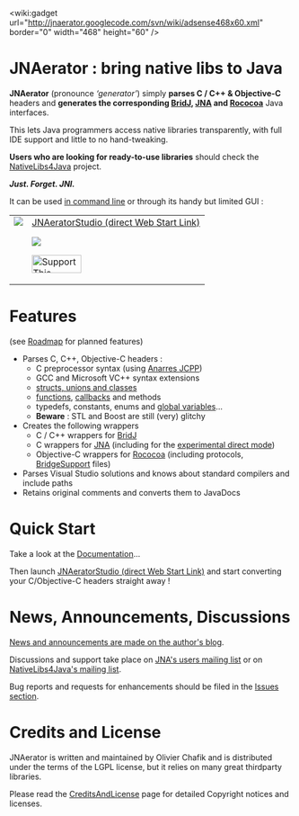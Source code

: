 &lt;wiki:gadget url="http://jnaerator.googlecode.com/svn/wiki/adsense468x60.xml" border="0" width="468" height="60" /&gt;

# JNAerator : bring native libs to Java #

**JNAerator** (pronounce _‘generator’_) simply **parses C / C++ & Objective-C** headers and **generates the corresponding [BridJ](http://bridj.googlecode.com), [JNA](http://jna.dev.java.net/) and [Rococoa](https://rococoa.dev.java.net/)** Java interfaces.

This lets Java programmers access native libraries transparently, with full IDE support and little to no hand-tweaking.

**Users who are looking for ready-to-use libraries** should check the [NativeLibs4Java](http://nativelibs4java.googlecode.com/) project.

**_Just. Forget. JNI._**

It can be used [in command line](CommandLineOptionsAndEnvironmentVariables.md) or through its handy but limited GUI :
<table border='0'>
<tr valign='top'><td><a href='http://nativelibs4java.sourceforge.net/webstart/jnaerator/JNAeratorStudio.jnlp'><img src='http://jnaerator.googlecode.com/svn/wiki/screenshots/JNAeratorStudio.png' /></a></td>
<td><a href='http://nativelibs4java.sourceforge.net/webstart/jnaerator/JNAeratorStudio.jnlp'>JNAeratorStudio (direct Web Start Link)</a>

<a href='http://nativelibs4java.sourceforge.net/webstart/jnaerator/JNAeratorStudio.jnlp'><img src='http://jnaerator.googlecode.com/svn/wiki/launch.jpg' /></a>


<a href='http://sourceforge.net/donate/index.php?group_id=266856'><img src='http://images.sourceforge.net/images/project-support.jpg' alt='Support This Project' border='0' width='88' height='32' /> </a>
</td>
</tr></table>

# Features #

(see [Roadmap](Roadmap.md) for planned features)

  * Parses C, C++, Objective-C headers :
    * C preprocessor syntax (using [Anarres JCPP](http://www.anarres.org/projects/jcpp/))
    * GCC and Microsoft VC++ syntax extensions
    * [structs, unions and classes](http://code.google.com/p/jnaerator/wiki/JNAerationResults#Structs)
    * [functions](http://code.google.com/p/jnaerator/wiki/JNAerationResults#Functions), [callbacks](http://code.google.com/p/jnaerator/wiki/JNAerationResults#Callbacks_fields) and methods
    * typedefs, constants, enums and [global variables](http://code.google.com/p/jnaerator/wiki/JNAerationResults#Global_Variables)...
    * **Beware** : STL and Boost are still (very) glitchy
  * Creates the following wrappers
    * C / C++ wrappers for [BridJ](http://code.google.com/p/bridj/)
    * C wrappers for [JNA](https://jna.dev.java.net/) (including for the [experimental direct mode](https://github.com/twall/jna/blob/master/www/DirectMapping.md))
    * Objective-C wrappers for [Rococoa](https://rococoa.googlecode.com/) (including protocols, [BridgeSupport](http://bridgesupport.macosforge.org/trac/) files)
  * Parses Visual Studio solutions and knows about standard compilers and include paths
  * Retains original comments and converts them to JavaDocs

# Quick Start #

Take a look at the [Documentation](Documentation.md)...

Then launch [JNAeratorStudio (direct Web Start Link)](http://jnaerator.sourceforge.net/webstart/JNAerator/JNAeratorStudio.jnlp) and start converting your C/Objective-C headers straight away !

# News, Announcements, Discussions #

[News and announcements are made on the author's blog](http://ochafik.com/).

Discussions and support take place on [JNA's users mailing list](https://groups.google.com/forum/#!forum/jna-users) or on [NativeLibs4Java's mailing list](https://groups.google.com/forum/#!forum/nativelibs4java).

Bug reports and requests for enhancements should be filed in the [Issues section](http://code.google.com/p/jnaerator/issues/list).

# Credits and License #

JNAerator is written and maintained by Olivier Chafik and is distributed under the terms of the LGPL license, but it relies on many great thirdparty libraries.

Please read the [CreditsAndLicense](CreditsAndLicense.md) page for detailed Copyright notices and licenses.